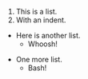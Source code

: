 1. This is a list.
  2. With an indent.
  
  * Here is another list.
    * Whoosh!
    
- One more list.
  - Bash!
